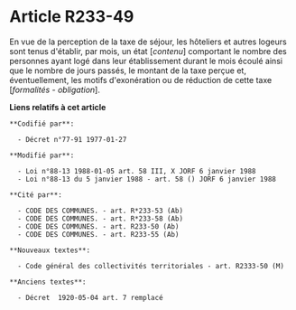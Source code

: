 # Article R233-49

En vue de la perception de la taxe de séjour, les hôteliers et autres logeurs sont tenus d'établir, par mois, un état
[*contenu*] comportant le nombre des personnes ayant logé dans leur établissement durant le mois écoulé ainsi que le nombre
de jours passés, le montant de la taxe perçue et, éventuellement, les motifs d'exonération ou de réduction de cette taxe
[*formalités - obligation*].

**Liens relatifs à cet article**

	**Codifié par**:

	  - Décret n°77-91 1977-01-27

	**Modifié par**:

	  - Loi n°88-13 1988-01-05 art. 58 III, X JORF 6 janvier 1988
	  - Loi n°88-13 du 5 janvier 1988 - art. 58 () JORF 6 janvier 1988

	**Cité par**:

	  - CODE DES COMMUNES. - art. R*233-53 (Ab)
	  - CODE DES COMMUNES. - art. R*233-58 (Ab)
	  - CODE DES COMMUNES. - art. R233-50 (Ab)
	  - CODE DES COMMUNES. - art. R233-55 (Ab)

	**Nouveaux textes**:

	  - Code général des collectivités territoriales - art. R2333-50 (M)

	**Anciens textes**:

	  - Décret  1920-05-04 art. 7 remplacé
